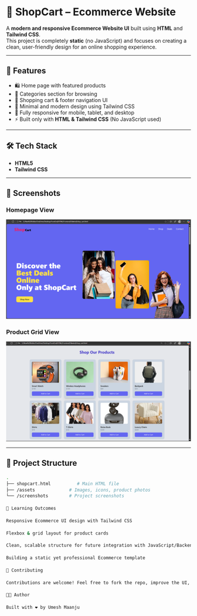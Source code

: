 # 🛒 ShopCart – Ecommerce Website  

A **modern and responsive Ecommerce Website UI** built using **HTML** and **Tailwind CSS**.  
This project is completely **static** (no JavaScript) and focuses on creating a clean, user-friendly design for an online shopping experience.  

---

## 🚀 Features  

- 🛍️ Home page with featured products  
- 📂 Categories section for browsing  
- 🛒 Shopping cart & footer navigation UI  
- 🎨 Minimal and modern design using Tailwind CSS  
- 📱 Fully responsive for mobile, tablet, and desktop  
- ⚡ Built only with **HTML & Tailwind CSS** (No JavaScript used)  

---

## 🛠️ Tech Stack  

- **HTML5**  
- **Tailwind CSS**  

---

## 📸 Screenshots  

### Homepage View  
![Homepage Screenshot](https://github.com/umeshjat7866/Shopcart_website/blob/44af90de10530627a0baf97e911ab31dc86424f4/front.png)  

### Product Grid View  
![Product Screenshot](https://github.com/umeshjat7866/Shopcart_website/blob/33e721207007924040f0d67a483745615859b36d/product.png)  
 

---

## 📂 Project Structure  

```bash
.
├── shopcart.html          # Main HTML file
├── /assets             # Images, icons, product photos
└── /screenshots        # Project screenshots

🎯 Learning Outcomes

Responsive Ecommerce UI design with Tailwind CSS

Flexbox & grid layout for product cards

Clean, scalable structure for future integration with JavaScript/Backend

Building a static yet professional Ecommerce template

🤝 Contributing

Contributions are welcome! Feel free to fork the repo, improve the UI, and submit a pull request.

👨‍💻 Author

Built with ❤️ by Umesh Maanju
